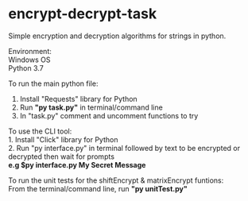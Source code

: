 # encrypt-decrypt-task
Simple encryption and decryption algorithms for strings in python.

Environment:<br/> 
Windows OS<br/> 
Python 3.7<br/> 

To run the main python file:<br/>
1. Install "Requests" library for Python<br/>
2. Run <b>"py task.py"</b> in terminal/command line<br/>
3. In "task.py" comment and uncomment functions to try<br/>

To use the CLI tool:<br/>
	1. Install "Click" library for Python<br/>
	2. Run "py interface.py" in terminal followed by text to be encrypted or decrypted then wait for prompts<br/>
	  <b>e.g $py interface.py My Secret Message</b><br/>

To run the unit tests for the shiftEncrypt & matrixEncrypt funtions:<br/> 
From the terminal/command line, run <b>"py unitTest.py"</b><br/>
